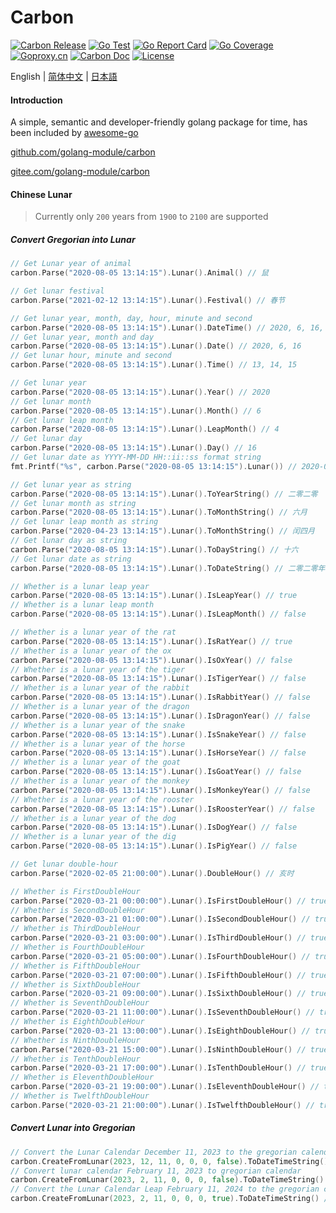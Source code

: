 # Carbon

[![Carbon Release](https://img.shields.io/github/release/golang-module/carbon.svg)](https://github.com/golang-module/carbon/releases)
[![Go Test](https://github.com/golang-module/carbon/actions/workflows/test.yml/badge.svg)](https://github.com/golang-module/carbon/actions)
[![Go Report Card](https://goreportcard.com/badge/github.com/golang-module/carbon/v2)](https://goreportcard.com/report/github.com/golang-module/carbon/v2)
[![Go Coverage](https://codecov.io/gh/golang-module/carbon/branch/master/graph/badge.svg)](https://codecov.io/gh/golang-module/carbon)
[![Goproxy.cn](https://goproxy.cn/stats/github.com/golang-module/carbon/badges/download-count.svg)](https://goproxy.cn)
[![Carbon Doc](https://img.shields.io/badge/go.dev-reference-brightgreen?logo=go&logoColor=white&style=flat)](https://pkg.go.dev/github.com/golang-module/carbon/v2)
[![License](https://img.shields.io/github/license/golang-module/carbon)](https://github.com/golang-module/carbon/blob/master/LICENSE)

English | [简体中文](README.cn.md) | [日本語](README.jp.md)

#### Introduction

A simple, semantic and developer-friendly golang package for time, has been included
by [awesome-go](https://github.com/avelino/awesome-go#date-and-time "awesome-go")

[github.com/golang-module/carbon](https://github.com/golang-module/carbon "github.com/golang-module/carbon")

[gitee.com/golang-module/carbon](https://gitee.com/golang-module/carbon "gitee.com/golang-module/carbon")

#### Chinese Lunar

> Currently only `200` years from `1900` to `2100` are supported

##### Convert Gregorian into Lunar

```go
// Get Lunar year of animal
carbon.Parse("2020-08-05 13:14:15").Lunar().Animal() // 鼠

// Get lunar festival
carbon.Parse("2021-02-12 13:14:15").Lunar().Festival() // 春节

// Get lunar year, month, day, hour, minute and second
carbon.Parse("2020-08-05 13:14:15").Lunar().DateTime() // 2020, 6, 16, 13, 14, 15
// Get lunar year, month and day
carbon.Parse("2020-08-05 13:14:15").Lunar().Date() // 2020, 6, 16
// Get lunar hour, minute and second
carbon.Parse("2020-08-05 13:14:15").Lunar().Time() // 13, 14, 15

// Get lunar year
carbon.Parse("2020-08-05 13:14:15").Lunar().Year() // 2020
// Get lunar month
carbon.Parse("2020-08-05 13:14:15").Lunar().Month() // 6
// Get lunar leap month
carbon.Parse("2020-08-05 13:14:15").Lunar().LeapMonth() // 4
// Get lunar day
carbon.Parse("2020-08-05 13:14:15").Lunar().Day() // 16
// Get lunar date as YYYY-MM-DD HH::ii::ss format string
fmt.Printf("%s", carbon.Parse("2020-08-05 13:14:15").Lunar()) // 2020-06-16 13:14:15

// Get lunar year as string
carbon.Parse("2020-08-05 13:14:15").Lunar().ToYearString() // 二零二零
// Get lunar month as string
carbon.Parse("2020-08-05 13:14:15").Lunar().ToMonthString() // 六月
// Get lunar leap month as string
carbon.Parse("2020-04-23 13:14:15").Lunar().ToMonthString() // 闰四月
// Get lunar day as string
carbon.Parse("2020-08-05 13:14:15").Lunar().ToDayString() // 十六
// Get lunar date as string
carbon.Parse("2020-08-05 13:14:15").Lunar().ToDateString() // 二零二零年六月十六

// Whether is a lunar leap year
carbon.Parse("2020-08-05 13:14:15").Lunar().IsLeapYear() // true
// Whether is a lunar leap month
carbon.Parse("2020-08-05 13:14:15").Lunar().IsLeapMonth() // false

// Whether is a lunar year of the rat
carbon.Parse("2020-08-05 13:14:15").Lunar().IsRatYear() // true
// Whether is a lunar year of the ox
carbon.Parse("2020-08-05 13:14:15").Lunar().IsOxYear() // false
// Whether is a lunar year of the tiger
carbon.Parse("2020-08-05 13:14:15").Lunar().IsTigerYear() // false
// Whether is a lunar year of the rabbit
carbon.Parse("2020-08-05 13:14:15").Lunar().IsRabbitYear() // false
// Whether is a lunar year of the dragon
carbon.Parse("2020-08-05 13:14:15").Lunar().IsDragonYear() // false
// Whether is a lunar year of the snake
carbon.Parse("2020-08-05 13:14:15").Lunar().IsSnakeYear() // false
// Whether is a lunar year of the horse
carbon.Parse("2020-08-05 13:14:15").Lunar().IsHorseYear() // false
// Whether is a lunar year of the goat
carbon.Parse("2020-08-05 13:14:15").Lunar().IsGoatYear() // false
// Whether is a lunar year of the monkey
carbon.Parse("2020-08-05 13:14:15").Lunar().IsMonkeyYear() // false
// Whether is a lunar year of the rooster
carbon.Parse("2020-08-05 13:14:15").Lunar().IsRoosterYear() // false
// Whether is a lunar year of the dog
carbon.Parse("2020-08-05 13:14:15").Lunar().IsDogYear() // false
// Whether is a lunar year of the dig
carbon.Parse("2020-08-05 13:14:15").Lunar().IsPigYear() // false

// Get lunar double-hour
carbon.Parse("2020-02-05 21:00:00").Lunar().DoubleHour() // 亥时

// Whether is FirstDoubleHour
carbon.Parse("2020-03-21 00:00:00").Lunar().IsFirstDoubleHour() // true
// Whether is SecondDoubleHour
carbon.Parse("2020-03-21 01:00:00").Lunar().IsSecondDoubleHour() // true
// Whether is ThirdDoubleHour
carbon.Parse("2020-03-21 03:00:00").Lunar().IsThirdDoubleHour() // true
// Whether is FourthDoubleHour
carbon.Parse("2020-03-21 05:00:00").Lunar().IsFourthDoubleHour() // true
// Whether is FifthDoubleHour
carbon.Parse("2020-03-21 07:00:00").Lunar().IsFifthDoubleHour() // true
// Whether is SixthDoubleHour
carbon.Parse("2020-03-21 09:00:00").Lunar().IsSixthDoubleHour() // true
// Whether is SeventhDoubleHour
carbon.Parse("2020-03-21 11:00:00").Lunar().IsSeventhDoubleHour() // true
// Whether is EighthDoubleHour
carbon.Parse("2020-03-21 13:00:00").Lunar().IsEighthDoubleHour() // true
// Whether is NinthDoubleHour
carbon.Parse("2020-03-21 15:00:00").Lunar().IsNinthDoubleHour() // true
// Whether is TenthDoubleHour
carbon.Parse("2020-03-21 17:00:00").Lunar().IsTenthDoubleHour() // true
// Whether is EleventhDoubleHour
carbon.Parse("2020-03-21 19:00:00").Lunar().IsEleventhDoubleHour() // true
// Whether is TwelfthDoubleHour
carbon.Parse("2020-03-21 21:00:00").Lunar().IsTwelfthDoubleHour() // true
```

##### Convert Lunar into Gregorian

```go
// Convert the Lunar Calendar December 11, 2023 to the gregorian calendar
carbon.CreateFromLunar(2023, 12, 11, 0, 0, 0, false).ToDateTimeString() // 2024-01-21 00:00:00
// Convert lunar calendar February 11, 2023 to gregorian calendar
carbon.CreateFromLunar(2023, 2, 11, 0, 0, 0, false).ToDateTimeString() // 2024-03-02 00:00:00
// Convert the Lunar Calendar Leap February 11, 2024 to the gregorian calendar
carbon.CreateFromLunar(2023, 2, 11, 0, 0, 0, true).ToDateTimeString() // 2023-04-01 00:00:00
```